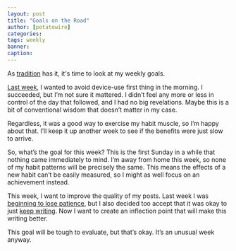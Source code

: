 ```yaml
---
layout: post
title: "Goals on the Road"
author: [potatowire]
categories: 
tags: weekly
banner: 
caption:
---
```


As [tradition][1] has it, it's time to look at my weekly goals.

[Last week][2], I wanted to avoid device-use first thing in the morning. I succeeded, but I’m not sure it mattered. I didn’t feel any more or less in control of the day that followed, and I had no big revelations. Maybe this is a bit of conventional wisdom that doesn’t matter in my case. 

Regardless, it was a good way to exercise my habit muscle, so I’m happy about that. I’ll keep it up another week to see if the benefits were just slow to arrive.

So, what’s the goal for this week? This is the first Sunday in a while that nothing came immediately to mind. I’m away from home this week, so none of my habit patterns will be precisely the same.  This means the effects of a new habit can’t be easily measured, so I might as well focus on an achievement instead.

This week, I want to improve the quality of my posts. Last week I was [beginning to lose patience][3], but I also decided too accept that it was okay to just [keep writing][4]. Now I want to create an inflection point that will make this writing better.

This goal will be tough to evaluate, but that’s okay. It’s an unusual week anyway.

[1]:	https://with.thegra.in/archive?search=weekly
[2]:	https://with.thegra.in/breathing-room
[3]:	https://with.thegra.in/what-i-can
[4]:	https://with.thegra.in/faucet